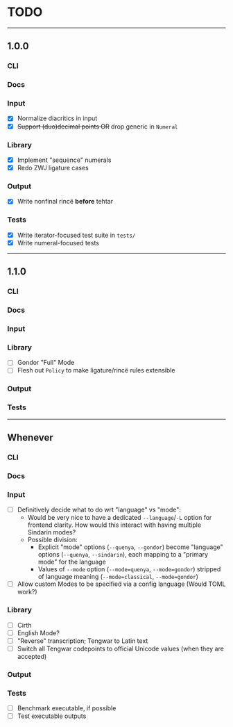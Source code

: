 # TODO

---
## 1.0.0

### CLI
### Docs
### Input
- [x] Normalize diacritics in input
- [x] ~~Support (duo)decimal points OR~~ drop generic in `Numeral`
### Library
- [x] Implement "sequence" numerals
- [x] Redo ZWJ ligature cases
### Output
- [x] Write nonfinal rincë **before** tehtar
### Tests
- [x] Write iterator-focused test suite in `tests/`
- [x] Write numeral-focused tests

---
## 1.1.0

### CLI
### Docs
### Input
### Library
- [ ] Gondor "Full" Mode
- [ ] Flesh out `Policy` to make ligature/rincë rules extensible
### Output
### Tests

---
## Whenever

### CLI
### Docs
### Input
- [ ] Definitively decide what to do wrt "language" vs "mode":
  - Would be very nice to have a dedicated `--language`/`-L` option for frontend clarity. How would this interact with having multiple Sindarin modes?
  - Possible division:
    - Explicit "mode" options (`--quenya`, `--gondor`) become "language" options (`--quenya`, `--sindarin`), each mapping to a "primary mode" for the language
    - Values of `--mode` option (`--mode=quenya`, `--mode=gondor`) stripped of language meaning (`--mode=classical`, `--mode=gondor`)
- [ ] Allow custom Modes to be specified via a config language (Would TOML work?)
### Library
- [ ] Cirth
- [ ] English Mode?
- [ ] "Reverse" transcription; Tengwar to Latin text
- [ ] Switch all Tengwar codepoints to official Unicode values (when they are accepted)
### Output
### Tests
- [ ] Benchmark executable, if possible
- [ ] Test executable outputs
